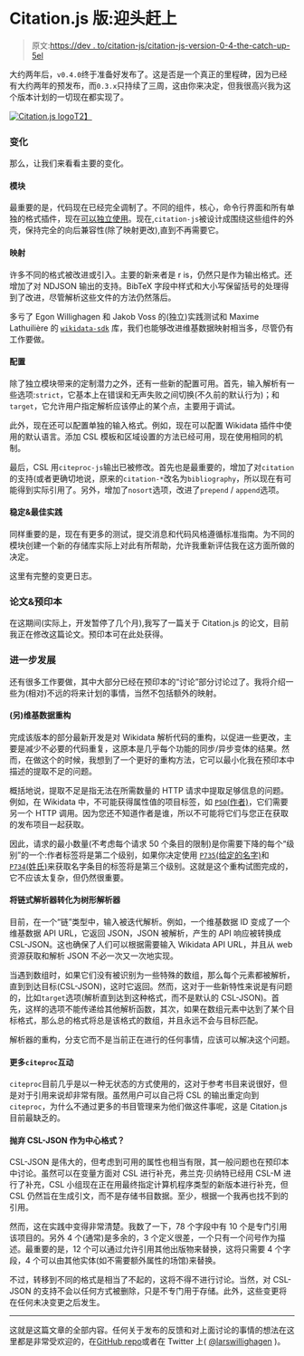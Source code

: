 # Citation.js 版:迎头赶上

> 原文:[https://dev . to/citation-js/citation-js-version-0-4-the-catch-up-5el](https://dev.to/citation-js/citation-js-version-0-4-the-catch-up-5el)

大约两年后，`v0.4.0`终于准备好发布了。这是否是一个真正的里程碑，因为已经有大约两年的预发布，而`0.3.x`只持续了三周，这由你来决定，但我很高兴我为这个版本计划的一切现在都实现了。

[![Citation.js logo](../Images/cbc0090b322c5c618211630862946550.png)T2】](https://res.cloudinary.com/practicaldev/image/fetch/s--VIM9hLYx--/c_limit%2Cf_auto%2Cfl_progressive%2Cq_auto%2Cw_880/https://citation.js.org/static/img/square_logo.png)

### [](#changes)变化

那么，让我们来看看主要的变化。

#### [](#modules)模块

最重要的是，代码现在已经完全调制了。不同的组件，核心，命令行界面和所有单独的格式插件，现在[可以独立使用](https://www.npmjs.com/org/citation-js)。现在,`citation-js`被设计成围绕这些组件的外壳，保持完全的向后兼容性(除了映射更改),直到不再需要它。

#### [](#mappings)映射

许多不同的格式被改进或引入。主要的新来者是 r is，仍然只是作为输出格式。还增加了对 NDJSON 输出的支持。BibTeX 字段中样式和大小写保留括号的处理得到了改进，尽管解析这些文件的方法仍然落后。

多亏了 Egon Willighagen 和 Jakob Voss 的(独立)实践测试和 Maxime Lathuilière 的 [`wikidata-sdk`](https://github.com/maxlath/wikidata-sdk/commits?author=maxlath) 库，我们也能够改进维基数据映射相当多，尽管仍有工作要做。

#### [](#configuration)配置

除了独立模块带来的定制潜力之外，还有一些新的配置可用。首先，输入解析有一些选项:`strict`，它基本上在错误和无声失败之间切换(不久前的默认行为)；和`target`，它允许用户指定解析应该停止的某个点，主要用于调试。

此外，现在还可以配置单独的输入格式。例如，现在可以配置 Wikidata 插件中使用的默认语言。添加 CSL 模板和区域设置的方法已经可用，现在使用相同的机制。

最后，CSL 用`citeproc-js`输出已被修改。首先也是最重要的，增加了对`citation`的支持(或者更确切地说，原来的`citation-*`改名为`bibliography`，所以现在有可能得到实际引用了。另外，增加了`nosort`选项，改进了`prepend` / `append`选项。

#### [](#stability-amp-best-practices)稳定&最佳实践

同样重要的是，现在有更多的测试，提交消息和代码风格遵循标准指南。为不同的模块创建一个新的存储库实际上对此有所帮助，允许我重新评估我在这方面所做的决定。

这里有完整的变更日志。

### [](#paper-amp-preprint)论文&预印本

在这期间(实际上，开发暂停了几个月),我写了一篇关于 Citation.js 的论文，目前我正在修改这篇论文。预印本可在此处获得。

### [](#further-development)进一步发展

还有很多工作要做，其中大部分已经在预印本的“讨论”部分讨论过了。我将介绍一些为(相对)不远的将来计划的事情，当然不包括额外的映射。

#### [](#another-wikidata-refactor)(另)维基数据重构

完成该版本的部分最新开发是对 Wikidata 解析代码的重构，以促进一些更改，主要是减少不必要的代码重复，这原本是几乎每个功能的同步/异步变体的结果。然而，在做这个的时候，我想到了一个更好的重构方法，它可以最小化我在预印本中描述的提取不足的问题。

概括地说，提取不足是指无法在所需数量的 HTTP 请求中提取足够信息的问题。例如，在 Wikidata 中，不可能获得属性值的项目标签，如 [`P50`(作者)](https://www.wikidata.org/wiki/Property:P50)，它们需要另一个 HTTP 调用。因为您还不知道作者是谁，所以不可能将它们与您正在获取的发布项目一起获取。

因此，请求的最小数量(不考虑每个请求 50 个条目的限制)是你需要下降的每个“级别”的一个:作者标签将是第二个级别，如果你决定使用 [`P735`(给定的名字)](https://www.wikidata.org/wiki/Property:P735)和 [`P734`(姓氏)](https://www.wikidata.org/wiki/Property:P734)来获取名字条目的标签将是第三个级别。这就是这个重构试图完成的，它不应该太复杂，但仍然很重要。

#### [](#turning-the-chain-parser-into-a-tree-parser)将链式解析器转化为树形解析器

目前，在一个“链”类型中，输入被迭代解析。例如，一个维基数据 ID 变成了一个维基数据 API URL，它返回 JSON，JSON 被解析，产生的 API 响应被转换成 CSL-JSON。这也确保了人们可以根据需要输入 Wikidata API URL，并且从 web 资源获取和解析 JSON 不必一次又一次地实现。

当遇到数组时，如果它们没有被识别为一些特殊的数组，那么每个元素都被解析，直到到达目标(CSL-JSON)，这时它返回。然而，这对于一些新特性来说是有问题的，比如`target`选项(解析直到达到这种格式，而不是默认的 CSL-JSON)。首先，这样的选项不能传递给其他解析函数，其次，如果在数组元素中达到了某个目标格式，那么总的格式将总是该格式的数组，并且永远不会与目标匹配。

解析器的重构，分支它而不是当前正在进行的任何事情，应该可以解决这个问题。

#### [](#more-raw-citeproc-endraw-interactions)更多`citeproc`互动

`citeproc`目前几乎是以一种无状态的方式使用的，这对于参考书目来说很好，但是对于引用来说却非常有限。虽然用户可以自己将 CSL 的输出重定向到`citeproc`，为什么不通过更多的书目管理来为他们做这件事呢，这是 Citation.js 目前最缺乏的。

#### [](#ditching-csljson-as-the-central-format)抛弃 CSL-JSON 作为中心格式？

CSL-JSON 是伟大的，但考虑到可用的属性也相当有限，其一般问题也在预印本中讨论。虽然可以在变量方面对 CSL 进行补充，弗兰克·贝纳特已经用 CSL-M 进行了补充，CSL 小组现在正在用最终指定计算机程序类型的新版本进行补充，但 CSL 仍然旨在生成引文，而不是存储书目数据。至少，根据一个我再也找不到的引用。

然而，这在实践中变得非常清楚。我数了一下，78 个字段中有 10 个是专门引用该项目的。另外 4 个(通常)是多余的，3 个定义很差，一个只有一个问号作为描述。最重要的是，12 个可以通过允许引用其他出版物来替换，这将只需要 4 个字段，4 个可以由其他实体(如不需要额外属性的场馆)来替换。

不过，转移到不同的格式是相当了不起的，这将不得不进行讨论。当然，对 CSL-JSON 的支持不会以任何方式被删除，只是不专门用于存储。此外，这些变更将在任何未决变更之后发生。

* * *

这就是这篇文章的全部内容。任何关于发布的反馈和对上面讨论的事情的想法在这里都是非常受欢迎的，在[GitHub repo](https://github.com/citation-js/citation-js)或者在 Twitter 上( [@larswillighagen](https://twitter.com/larswillighagen) )。